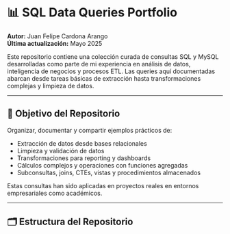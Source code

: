 # 📊 SQL Data Queries Portfolio

**Autor:** Juan Felipe Cardona Arango  
**Última actualización:** Mayo 2025

Este repositorio contiene una colección curada de consultas SQL y MySQL desarrolladas como parte de mi experiencia en análisis de datos, inteligencia de negocios y procesos ETL. Las queries aquí documentadas abarcan desde tareas básicas de extracción hasta transformaciones complejas y limpieza de datos.

---

## 🧠 Objetivo del Repositorio

Organizar, documentar y compartir ejemplos prácticos de:

- Extracción de datos desde bases relacionales
- Limpieza y validación de datos
- Transformaciones para reporting y dashboards
- Cálculos complejos y operaciones con funciones agregadas
- Subconsultas, joins, CTEs, vistas y procedimientos almacenados

Estas consultas han sido aplicadas en proyectos reales en entornos empresariales como académicos.

---

## 🗂 Estructura del Repositorio


